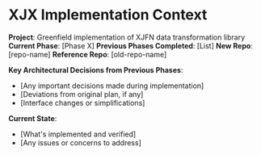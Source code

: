 # XJX Implementation Context

**Project**: Greenfield implementation of XJFN data transformation library
**Current Phase**: [Phase X]
**Previous Phases Completed**: [List]
**New Repo**: [repo-name]
**Reference Repo**: [old-repo-name]

**Key Architectural Decisions from Previous Phases**:
- [Any important decisions made during implementation]
- [Deviations from original plan, if any]
- [Interface changes or simplifications]

**Current State**:
- [What's implemented and verified]
- [Any issues or concerns to address]